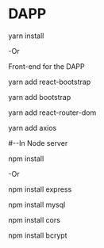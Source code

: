 # DAPP
yarn install

-Or 

Front-end for the DAPP

yarn add react-bootstrap

yarn add bootstrap

yarn add react-router-dom

yarn add axios

#--In Node server

npm install

-Or

npm install express

npm install mysql

npm install cors

npm install bcrypt

